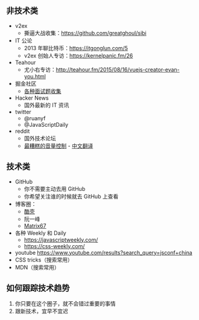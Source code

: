 ## 非技术类

- v2ex
  - 撕逼大战收集：https://github.com/greatghoul/sibi
- IT 公论
  - 2013 年聊比特币：https://itgonglun.com/5
  - v2ex 创始人专访：https://kernelpanic.fm/26
- Teahour
  - 尤小右专访：http://teahour.fm/2015/08/16/vuejs-creator-evan-you.html
- 掘金社区
  - [各种面试题收集](https://www.google.com/search?q=site%3Ajuejin.im+面试题)
- Hacker News
  - 国外最新的 IT 资讯
- twitter
  - @ruanyf
  - @JavaScriptDaily
- reddit
  - 国外技术论坛
  - [最糟糕的音量控制](https://imgur.com/a/eWbBK) - [中文翻译](https://zhuanlan.zhihu.com/p/27373842)

## 技术类

- GitHub
  - 你不需要主动去用 GitHub
  - 你希望关注谁的时候就去 GitHub 上查看
- 博客圈：
  - [酷壳](https://coolshell.cn/)
  - 阮一峰
  - [Matrix67](https://www.matrix67.com/blog/)
- 各种 Weekly 和 Daily
  - https://javascriptweekly.com/
  - https://css-weekly.com/
- youtube https://www.youtube.com/results?search_query=jsconf+china
- CSS tricks（搜索常用）
- MDN（搜索常用）

## 如何跟踪技术趋势

1. 你只要在这个圈子，就不会错过重要的事情
2. 跟新技术，宜早不宜迟